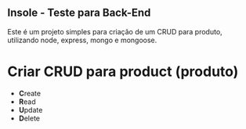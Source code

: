 ## Insole - Teste para Back-End

Este é um projeto simples para criação de um CRUD para produto, utilizando node, express, mongo e mongoose.

# Criar CRUD para product (produto)

<ul>
    <li><b>C</b>reate</li>
    <li><b>R</b>ead</li>
    <li><b>U</b>pdate</li>
    <li><b>D</b>elete</li>
</ul>
